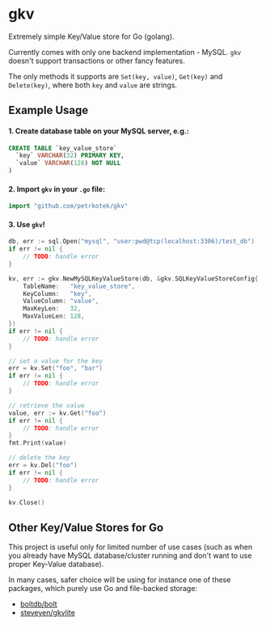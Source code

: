 # gkv
Extremely simple Key/Value store for Go (golang).

Currently comes with only one backend implementation - MySQL. `gkv` doesn't support transactions or other fancy features.

The only methods it supports are `Set(key, value)`, `Get(key)` and `Delete(key)`, where both `key` and `value` are strings. 
 
## Example Usage
#### 1. Create database table on your MySQL server, e.g.:
```sql
CREATE TABLE `key_value_store`
  `key` VARCHAR(32) PRIMARY KEY,
  `value` VARCHAR(128) NOT NULL
)
```

#### 2. Import `gkv` in your `.go` file:
```go
import "github.com/petrkotek/gkv"
```

#### 3. Use `gkv`!
```go
db, err := sql.Open("mysql", "user:pwd@tcp(localhost:3306)/test_db")
if err != nil {
    // TODO: handle error
}

kv, err := gkv.NewMySQLKeyValueStore(db, &gkv.SQLKeyValueStoreConfig{
    TableName:   "key_value_store",
    KeyColumn:   "key",
    ValueColumn: "value",
    MaxKeyLen:   32,
    MaxValueLen: 128,
})
if err != nil {
    // TODO: handle error
}

// set a value for the key
err = kv.Set("foo", "bar")
if err != nil {
    // TODO: handle error
}

// retrieve the value
value, err := kv.Get("foo")
if err != nil {
    // TODO: handle error
}
fmt.Print(value)

// delete the key
err = kv.Del("foo")
if err != nil {
    // TODO: handle error
}

kv.Close()
```

## Other Key/Value Stores for Go
This project is useful only for limited number of use cases (such as when you already have MySQL database/cluster running and don't want to use proper Key-Value database).
 
In many cases, safer choice will be using for instance one of these packages, which purely use Go and file-backed storage:

* [boltdb/bolt](https://github.com/boltdb/bolt)
* [steveyen/gkvlite](https://github.com/steveyen/gkvlite)
